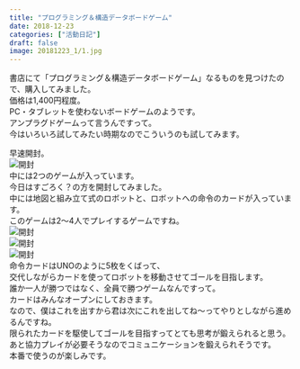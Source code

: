 ```yaml
---
title: "プログラミング＆構造データボードゲーム"
date: 2018-12-23
categories: ["活動日記"]
draft: false
image: 20181223_1/1.jpg
---
```


書店にて「プログラミング＆構造データボードゲーム」なるものを見つけたので、購入してみました。  
価格は1,400円程度。  
PC・タブレットを使わないボードゲームのようです。  
アンプラグドゲームって言うんですって。  
今はいろいろ試してみたい時期なのでこういうのも試してみます。

 早速開封。   
 ![開封](/img/post/20181223_1/2.jpg)  
中には2つのゲームが入っています。  
今日はすごろく？の方を開封してみました。  
中には地図と組み立て式のロボットと、ロボットへの命令のカードが入っています。  
このゲームは2〜4人でプレイするゲームですね。  
![開封](/img/post/20181223_1/4.jpg)  
![開封](/img/post/20181223_1/3.jpg)  
![開封](/img/post/20181223_1/5.jpg)  
命令カードはUNOのように5枚をくばって、  
交代しながらカードを使ってロボットを移動させてゴールを目指します。  
誰か一人が勝つではなく、全員で勝つゲームなんですって。  
カードはみんなオープンにしておきます。  
なので、僕はこれを出すから君は次にこれを出してね〜ってやりとしながら進めるんですね。  
限られたカードを駆使してゴールを目指すってとても思考が鍛えられると思う。  
あと協力プレイが必要そうなのでコミュニケーションを鍛えられそうです。  
本番で使うのが楽しみです。
